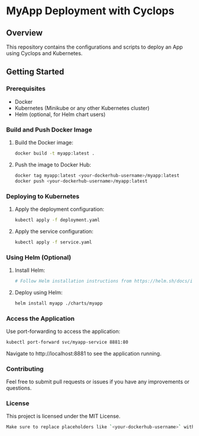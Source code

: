 # MyApp Deployment with Cyclops

## Overview

This repository contains the configurations and scripts to deploy an App using Cyclops and Kubernetes.

## Getting Started

### Prerequisites

- Docker
- Kubernetes (Minikube or any other Kubernetes cluster)
- Helm (optional, for Helm chart users)

### Build and Push Docker Image

1. Build the Docker image:
    ```bash
    docker build -t myapp:latest .
    ```

2. Push the image to Docker Hub:
    ```bash
    docker tag myapp:latest <your-dockerhub-username>/myapp:latest
    docker push <your-dockerhub-username>/myapp:latest
    ```

### Deploying to Kubernetes

1. Apply the deployment configuration:
    ```bash
    kubectl apply -f deployment.yaml
    ```

2. Apply the service configuration:
    ```bash
    kubectl apply -f service.yaml
    ```

### Using Helm (Optional)

1. Install Helm:
    ```bash
    # Follow Helm installation instructions from https://helm.sh/docs/intro/install/
    ```

2. Deploy using Helm:
    ```bash
    helm install myapp ./charts/myapp
    ```

### Access the Application

Use port-forwarding to access the application:
```bash
kubectl port-forward svc/myapp-service 8881:80
```
Navigate to http://localhost:8881 to see the application running.

### Contributing
Feel free to submit pull requests or issues if you have any improvements or questions.

### License
This project is licensed under the MIT License.

``` bash
Make sure to replace placeholders like `<your-dockerhub-username>` with your actual Docker Hub username or any other relevant information. This setup will help you manage your Kubernetes deployments and containerized applications effectively with Cyclops.
```
